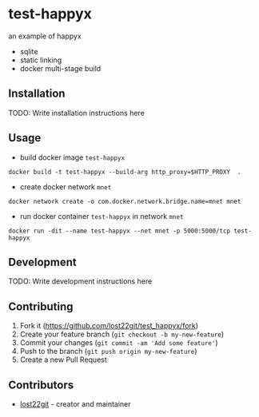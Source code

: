 # test-happyx

an example of happyx

- sqlite
- static linking
- docker multi-stage build

## Installation

TODO: Write installation instructions here

## Usage

- build docker image `test-happyx`

```shell
docker build -t test-happyx --build-arg http_proxy=$HTTP_PROXY  .
```

- create docker network `mnet`

```shell
docker network create -o com.docker.network.bridge.name=mnet mnet
```

- run docker container `test-happyx` in network `mnet`

```shell
docker run -dit --name test-happyx --net mnet -p 5000:5000/tcp test-happyx
```

## Development

TODO: Write development instructions here

## Contributing

1. Fork it (<https://github.com/lost22git/test_happyx/fork>)
2. Create your feature branch (`git checkout -b my-new-feature`)
3. Commit your changes (`git commit -am 'Add some feature'`)
4. Push to the branch (`git push origin my-new-feature`)
5. Create a new Pull Request

## Contributors

- [lost22git](https://github.com/lost22git) - creator and maintainer
